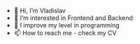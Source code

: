 - 👋 Hi, I’m Vladislav
- 👀 I’m interested in Frontend and Backend
- 🌱 I improve my level in programming
- 📫 How to reach me - check my CV

<!---
RVladislavv/RVladislavv is a ✨ special ✨ repository because its `README.md` (this file) appears on your GitHub profile.
You can click the Preview link to take a look at your changes.
--->

